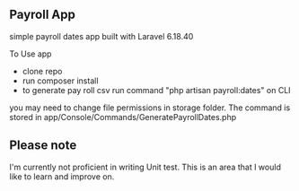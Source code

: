 

## Payroll App

simple payroll dates app built with Laravel 6.18.40

To Use app
- clone repo
- run composer install
- to generate pay roll csv run command "php artisan payroll:dates" on CLI

you may need to change file permissions in storage folder. The command is stored in app/Console/Commands/GeneratePayrollDates.php


## Please note
I'm currently not proficient in writing Unit test. This is an area that I would like to learn and improve on.

 
